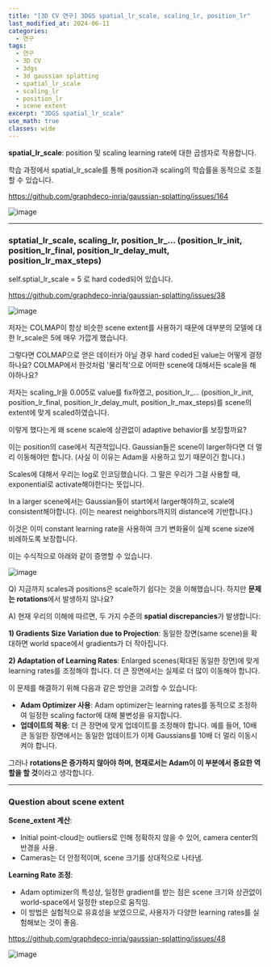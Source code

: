 ```yaml
---
title: "[3D CV 연구] 3DGS spatial_lr_scale, scaling_lr, position_lr"
last_modified_at: 2024-06-11
categories:
  - 연구
tags:
  - 연구
  - 3D CV
  - 3dgs
  - 3d gaussian splatting
  - spatial_lr_scale
  - scaling_lr
  - position_lr
  - scene extent
excerpt: "3DGS spatial_lr_scale"
use_math: true
classes: wide
---
```


**spatial_lr_scale**: position 및 scaling learning rate에 대한 곱셈자로 작용합니다. 

학습 과정에서 spatial_lr_scale를 통해 position과 scaling의 학습률을 동적으로 조절할 수 있습니다.

https://github.com/graphdeco-inria/gaussian-splatting/issues/164

![image](https://github.com/sandokim/sandokim.github.io/assets/74639652/ff227c82-76de-43c4-aa45-89c3ccf0dcc0)

--------

### sptatial_lr_scale, scaling_lr, position_lr_... (position_lr_init, position_lr_final, position_lr_delay_mult, position_lr_max_steps)

self.sptial_lr_scale = 5 로 hard coded되어 있습니다.

https://github.com/graphdeco-inria/gaussian-splatting/issues/38

![image](https://github.com/sandokim/sandokim.github.io/assets/74639652/01b90490-67ab-4b52-943e-c4ab91c97910)

저자는 COLMAP이 항상 비슷한 scene extent를 사용하기 때문에 대부분의 모델에 대한 lr_scale은 5에 매우 가깝게 했습니다.

그렇다면 COLMAP으로 얻은 데이터가 아닐 경우 hard coded된 value는 어떻게 결정하나요? COLMAP에서 한것처럼 '물리적'으로 어떠한 scene에 대해서든 scale을 해야하나요?

저자는 scaling_lr을 0.005로 value를 fix하였고, position_lr_... (position_lr_init, position_lr_final, position_lr_delay_mult, position_lr_max_steps)를 scene의 extent에 맞게 scaled하였습니다.

이렇게 했다는게 왜 scene scale에 상관없이 adaptive behavior를 보장할까요?

이는 position의 case에서 직관적입니다. Gaussian들은 scene이 larger하다면 더 멀리 이동해야만 합니다. (사실 이 이유는 Adam을 사용하고 있기 때문이긴 합니다.)

Scales에 대해서 우리는 log로 인코딩했습니다. 그 말은 우리가 그걸 사용할 때, exponential로 activate해야한다는 뜻입니다. 

In a larger scene에서는 Gaussian들이 start에서 larger해야하고, scale에 consistent해야합니다. (이는 nearest neighbors까지의 distance에 기반합니다.)

이것은 이미 constant learning rate을 사용하여 크기 변화율이 실제 scene size에 비례하도록 보장합니다.

이는 수식적으로 아래와 같이 증명할 수 있습니다.

![image](https://github.com/sandokim/sandokim.github.io/assets/74639652/c04afaa9-3db4-479a-87da-c309610bd1e5)

Q) 지금까지 scales과 positions은 scale하기 쉽다는 것을 이해했습니다. 하지만 **문제는 rotations**에서 발생하지 않나요?

A) 현재 우리의 이해에 따르면, 두 가지 수준의 **spatial discrepancies**가 발생합니다:

**1) Gradients Size Variation due to Projection**: 동일한 장면(same scene)을 확대하면 world space에서 gradients가 더 작아집니다.

**2) Adaptation of Learning Rates**: Enlarged scenes(확대된 동일한 장면)에 맞게 learning rates를 조정해야 합니다. 더 큰 장면에서는 실제로 더 많이 이동해야 합니다.

이 문제를 해결하기 위해 다음과 같은 방안을 고려할 수 있습니다:

- **Adam Optimizer 사용**: Adam optimizer는 learning rates를 동적으로 조정하여 일정한 scaling factor에 대해 불변성을 유지합니다.
- **업데이트의 적응**: 더 큰 장면에 맞게 업데이트를 조정해야 합니다. 예를 들어, 10배 큰 동일한 장면에서는 동일한 업데이트가 이제 Gaussians를 10배 더 멀리 이동시켜야 합니다. 

그러나 **rotations은 증가하지 않아야 하며, 현재로서는 Adam이 이 부분에서 중요한 역할을 할 것**이라고 생각합니다.


------

### Question about scene extent

**Scene_extent 계산**:
- Initial point-cloud는 outliers로 인해 정확하지 않을 수 있어, camera center의 반경을 사용.
- Cameras는 더 안정적이며, scene 크기를 상대적으로 나타냄.

**Learning Rate 조정**:
- Adam optimizer의 특성상, 일정한 gradient를 받는 점은 scene 크기와 상관없이 world-space에서 일정한 step으로 움직임.
- 이 방법은 실험적으로 유효성을 보였으므로, 사용자가 다양한 learning rates를 실험해보는 것이 좋음.

https://github.com/graphdeco-inria/gaussian-splatting/issues/48

![image](https://github.com/sandokim/sandokim.github.io/assets/74639652/37cabfcf-b555-4001-8388-678d9f04d539)





